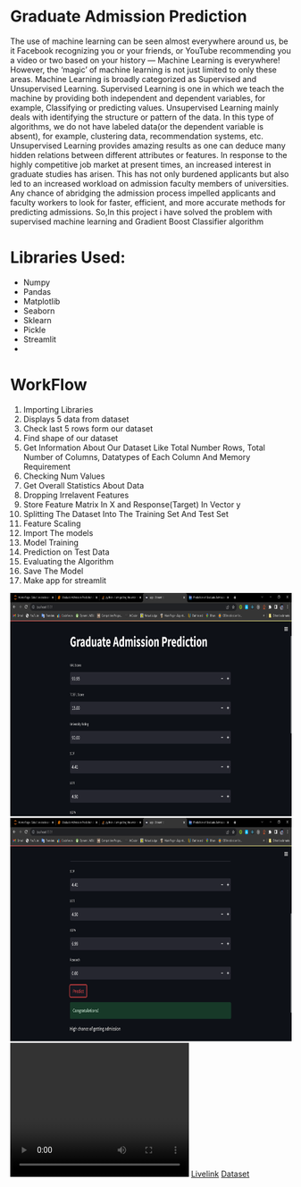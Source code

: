 <html>

<body>
<h1>Graduate Admission Prediction</h1>
<p>The use of machine learning can be seen almost everywhere around us, be it Facebook recognizing you or your friends, or YouTube recommending you a video or two based on your history — Machine Learning is everywhere!
However, the ‘magic’ of machine learning is not just limited to only these areas.
Machine Learning is broadly categorized as Supervised and Unsupervised Learning.
Supervised Learning is one in which we teach the machine by providing both independent and dependent variables, for example, Classifying or predicting values.
Unsupervised Learning mainly deals with identifying the structure or pattern of the data. In this type of algorithms, we do not have labeled data(or the dependent variable is absent), for example, clustering data, recommendation systems, etc.
Unsupervised Learning provides amazing results as one can deduce many hidden relations between different attributes or features.
In response to the highly competitive job market at present times, an increased interest in graduate studies has arisen. This has not only burdened applicants but also led to an increased workload on admission faculty members of universities. Any chance of abridging the admission process impelled applicants and faculty workers to look for faster, efficient, and more accurate methods for predicting admissions. 
So,In this project i have solved the problem with supervised machine learning and Gradient Boost Classifier algorithm</p>
<h1>Libraries Used: </h1>
<ul>
<li>Numpy</li>
<li>Pandas</li>
<li>Matplotlib</li>
<li>Seaborn</li>
<li>Sklearn</li>
<li>Pickle</li>
<li>Streamlit</li>
<li></li>
</ul>
<h1><b>WorkFlow</b></h1>

<ol>
<li>Importing Libraries</li>
<li>Displays 5 data from dataset</li>
<li>Check last 5 rows form our dataset</li>
<li>Find shape of our dataset</li>
<li>Get Information About Our Dataset Like Total Number Rows, Total Number of Columns, Datatypes of Each Column And Memory Requirement</li>
<li>Checking Num Values</li>
<li>Get Overall Statistics About Data</li>
<li>Dropping Irrelavent Features </li>
<li>Store Feature Matrix In X and Response(Target) In Vector y</li>
<li>Splitting The Dataset Into The Training Set And Test Set</li>
<li>Feature Scaling</li>
<li>Import The models</li>
<li> Model Training</li>
<li>Prediction on Test Data</li>
<li> Evaluating the Algorithm</li>
<li>Save The Model</li>
<li>Make app for streamlit</li>
</ol>
<img src="files/image1.png" width="700" height="400">
<img src ="files/image2.png" width="700" height="400">
<video width="320" height="240" controls src="./files/GraduateAdmissionPrediction.mp4">
  <source src="" type="video/mp4">
Video: 
</video>
<a href="https://smsemailspamdetector.herokuapp.com/">Livelink</a>
<a href="https://www.kaggle.com/datasets/mohansacharya/graduate-admissions">Dataset</a>
</body>

</html>
